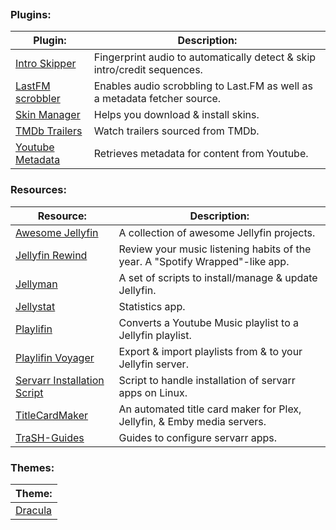 
```table-of-contents
```
### Plugins:
| Plugin:                                                                         | Description:                                                              |
| ------------------------------------------------------------------------------- | ------------------------------------------------------------------------- |
| [Intro Skipper](https://github.com/intro-skipper/intro-skipper)                 | Fingerprint audio to automatically detect & skip intro/credit sequences.  |
| [LastFM scrobbler](https://github.com/jesseward/jellyfin-plugin-lastfm)         | Enables audio scrobbling to Last.FM as well as a metadata fetcher source. |
| [Skin Manager](https://github.com/danieladov/jellyfin-plugin-skin-manager)      | Helps you download & install skins.                                       |
| [TMDb Trailers](https://github.com/crobibero/jellyfin-plugin-tmdb-trailers)     | Watch trailers sourced from TMDb.                                         |
| [Youtube Metadata](https://github.com/ankenyr/jellyfin-youtube-metadata-plugin) | Retrieves metadata for content from Youtube.                              |
### Resources:
| Resource:                                                                   | Description:                                                                  |
| --------------------------------------------------------------------------- | ----------------------------------------------------------------------------- |
| [Awesome Jellyfin](https://github.com/awesome-jellyfin/awesome-jellyfin)    | A collection of awesome Jellyfin projects.                                    |
| [Jellyfin Rewind](https://github.com/Chaphasilor/jellyfin-rewind)           | Review your music listening habits of the year. A "Spotify Wrapped"-like app. |
| [Jellyman](https://github.com/smiley-mcsmiles/jellyman)                     | A set of scripts to install/manage & update Jellyfin.                         |
| [Jellystat](https://github.com/CyferShepard/Jellystat)                      | Statistics app.                                                               |
| [Playlifin](https://flathub.org/apps/net.krafting.Playlifin)                | Converts a Youtube Music playlist to a Jellyfin playlist.                     |
| [Playlifin Voyager](https://flathub.org/apps/net.krafting.PlaylifinVoyager) | Export & import playlists from & to your Jellyfin server.                     |
| [Servarr Installation Script](https://wiki.servarr.com/install-script)      | Script to handle installation of servarr apps on Linux.                       |
| [TitleCardMaker](https://github.com/CollinHeist/TitleCardMaker)             | An automated title card maker for Plex, Jellyfin, & Emby media servers.       |
| [TraSH-Guides](https://trash-guides.info/)                                  | Guides to configure servarr apps.                                             |
### Themes:
| Theme:                                                               |
| -------------------------------------------------------------------- |
| [Dracula](https://docs.theme-park.dev/themes/jellyfin/#installation) |
